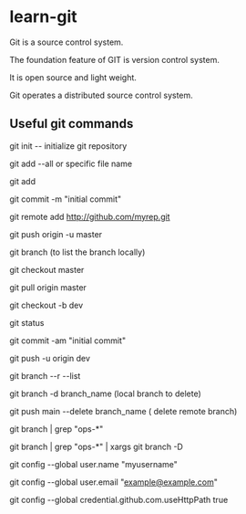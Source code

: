 # learn-git

Git is a source control system. 

The foundation feature of GIT is version control system. 

It is open source and light weight.

Git operates a distributed source control system.

## Useful git commands

git init    -- initialize git repository

git add --all or specific file name

git add <filename>

git commit -m "initial commit"

git remote add <http://github.com/myrep.git>

git push origin -u master

git branch (to list the branch locally)

git checkout master

git pull origin master

git checkout -b dev

git status

git commit -am "initial commit"

git push -u origin dev

git branch --r --list

git branch -d branch_name (local branch to delete)

git push main --delete branch_name ( delete remote branch)

git branch | grep "ops-*"

git branch | grep "ops-*" | xargs git branch -D

git config --global user.name "myusername"

git config --global user.email "example@example.com"

git config --global credential.github.com.useHttpPath true
